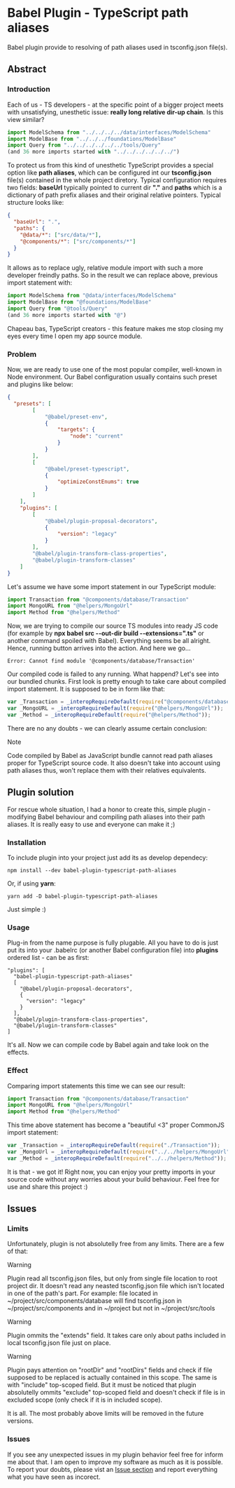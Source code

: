 # Babel Plugin - TypeScript path aliases
Babel plugin provide to resolving of path aliases used in tsconfig.json file(s).

## Abstract
### Introduction
Each of us - TS developers - at the specific point of a bigger project meets with unsatisfying, unesthetic issue: **really long relative dir-up chain**. Is this view similar?
```typescript
import ModelSchema from "../../../../data/interfaces/ModelSchema"
import ModelBase from "../../../foundations/ModelBase"
import Query from "../../../../../../tools/Query"
(and 36 more imports started with "../../../../../../")
```

To protect us from this kind of unesthetic TypeScript provides a special option like **path aliases**, which can be configured int our **tsconfig.json** file(s) contained in the whole project diretory.
Typical configuration requires two fields: **baseUrl** typically pointed to current dir **"."** and **paths** which is a dictionary of path prefix aliases and their original relative pointers. Typical structure looks like:
```json
{
  "baseUrl": ".",
  "paths": {
    "@data/*": ["src/data/*"],
    "@components/*": ["src/components/*"]
  }
}
```

It allows as to replace ugly, relative module import with such a more developer freindly paths. So in the result we can replace above, previous import statement with:
```typescript
import ModelSchema from "@data/interfaces/ModelSchema"
import ModelBase from "@foundations/ModelBase"
import Query from "@tools/Query"
(and 36 more imports started with "@")
```

Chapeau bas, TypeScript creators - this feature makes me stop closing my eyes every time I open my app source module. 

### Problem
Now, we are ready to use one of the most popular compiler, well-known in Node environment. Our Babel configuration usually contains such preset and plugins like below:
```json
{
  "presets": [
        [
            "@babel/preset-env",
            {
                "targets": {
                    "node": "current"
                }
            }
        ],
        [
            "@babel/preset-typescript",
            {
                "optimizeConstEnums": true
            }
        ]
    ],
    "plugins": [
        [
            "@babel/plugin-proposal-decorators",
            {
                "version": "legacy"
            }
        ],
        "@babel/plugin-transform-class-properties",
        "@babel/plugin-transform-classes"
    ]
}
```

Let's assume we have some import statement in our TypeScript module:
```typescript
import Transaction from "@components/database/Transaction"
import MongoURL from "@helpers/MongoUrl"
import Method from "@helpers/Method"
```

Now, we are trying to compile our source TS modules into ready JS code (for example by **npx babel src --out-dir build --extensions=".ts"** or another command spoiled with Babel). Everything seems be all alright. Hence, running button arrives into the action. And here we go...
```
Error: Cannot find module '@components/database/Transaction'
```

Our compiled code is failed to any running. What happend? Let's see into our bundled chunks. First look is pretty enough to take care about compiled import statement. It is supposed to be in form like that:
```javascript
var _Transaction = _interopRequireDefault(require("@components/database/Transaction"));
var _MongoURL = _interopRequireDefault(require("@helpers/MongoUrl"));
var _Method = _interopRequireDefault(require("@helpers/Method"));
```

There are no any doubts - we can clearly assume certain conclusion:
>[!NOTE]
>Code compiled by Babel as JavaScript bundle cannot read path aliases proper for TypeScript source code. It also doesn't take into account using path aliases thus, won't replace them with their relatives equivalents.

## Plugin solution
For rescue whole situation, I had a honor to create this, simple plugin - modifying Babel behaviour and compiling path aliases into their path aliases. It is really easy to use and everyone can make it ;)

### Installation
To include plugin into your project just add its as develop dependecy:
```
npm install --dev babel-plugin-typescript-path-aliases
```

Or, if using **yarn**:
```
yarn add -D babel-plugin-typescript-path-aliases
```

Just simple :)

### Usage
Plug-in from the name purpose is fully plugable. All you have to do is just put its into your .babelrc (or another Babel configuration file) into **plugins** ordered list - can be as first:
```
"plugins": [
  "babel-plugin-typescript-path-aliases"
  [
    "@babel/plugin-proposal-decorators",
    {
      "version": "legacy"
    }
  ],
  "@babel/plugin-transform-class-properties",
  "@babel/plugin-transform-classes"
]
```

It's all. Now we can compile code by Babel again and take look on the effects.

### Effect
Comparing import statements this time we can see our result:
```typescript
import Transaction from "@components/database/Transaction"
import MongoURL from "@helpers/MongoUrl"
import Method from "@helpers/Method"
```

This time above statement has become a "beautiful <3" proper CommonJS import statement:
```javascript
var _Transaction = _interopRequireDefault(require("./Transaction"));
var _MongoUrl = _interopRequireDefault(require("../../helpers/MongoUrl"));
var _Method = _interopRequireDefault(require("../../helpers/Method"));
```

It is that - we got it! Right now, you can enjoy your pretty imports in your source code without any worries about your build behaviour.
Feel free for use and share this project :)

## Issues
### Limits
Unfortunately, plugin is not absolutelly free from any limits. There are a few of that:

>[!WARNING]
>Plugin read all tsconfig.json files, but only from single file location to root project dir. It doesn't read any neasted tsconfig.json file which isn't located in one of the path's part.
>For example: file located in ~/project/src/components/database will find tsconfig.json in ~/project/src/components and in ~/project but not in ~/project/src/tools

>[!WARNING]
>Plugin ommits the "extends" field. It takes care only about paths included in local tsconfig.json file just on place.

>[!WARNING]
>Plugin pays attention on "rootDir" and "rootDirs" fields and check if file supposed to be replaced is actually contained in this scope. The same is with "include" top-scoped field.
>But it must be noticed that plugin absolutelly ommits "exclude" top-scoped field and doesn't check if file is in excluded scope (only check if it is in included scope).

It is all. The most probably above limits will be removed in the future versions.

### Issues
If you see any unexpected issues in my plugin behavior feel free for inform me about that. I am open to improve my software as much as it is possible.
To report your doubts, please vist an [Issue section](https://github.com/ArchAngel776/babel-plugin-typescript-path-aliases/issues) and report everything what you have seen as incorect.
